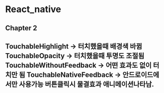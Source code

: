 # React_native

## Chapter 2

  TouchableHighlight -> 터치했을때 배경색 바뀜
  TouchableOpacity -> 터치했을때 투명도 조절됨
  TouchableWithoutFeedback -> 어떤 효과도 없이 터치만 됨
  TouchableNativeFeedback -> 안드로이드에서만 사용가능 버튼클릭시 물결효과 애니메이션나타남.
---

        
